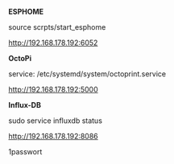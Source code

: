 __ESPHOME__

source scrpts/start_esphome

http://192.168.178.192:6052

__OctoPi__

service: /etc/systemd/system/octoprint.service

http://192.168.178.192:5000


__Influx-DB__

sudo service influxdb status

http://192.168.178.192:8086

1passwort
